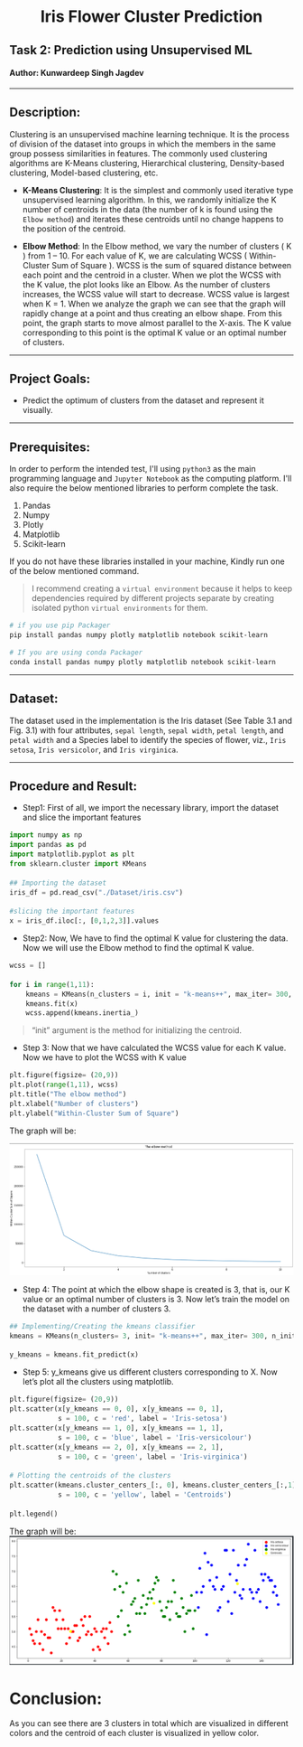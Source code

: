 <h1 align="center">Iris Flower Cluster Prediction</h1>

## Task 2: Prediction using Unsupervised ML
#### Author: Kunwardeep Singh Jagdev
---
## Description:

Clustering is an unsupervised machine learning technique. It is the process of division of the dataset into groups in which the members in the same group possess similarities in features. The commonly used clustering algorithms are K-Means clustering, Hierarchical clustering, Density-based clustering, Model-based clustering, etc. 
- **K-Means Clustering**:
   It is the simplest and commonly used iterative type unsupervised learning algorithm. In this, we randomly initialize the K number of centroids in the data (the number of k is found using the ``Elbow method``) and iterates these centroids until no change happens to the position of the centroid.

- **Elbow Method**:
  In the Elbow method, we vary the number of clusters ( K ) from 1 – 10. For each value of K, we are calculating WCSS ( Within-Cluster Sum of Square ). WCSS is the sum of squared distance between each point and the centroid in a cluster. When we plot the WCSS with the K value, the plot looks like an Elbow. As the number of clusters increases, the WCSS value will start to decrease. WCSS value is largest when K = 1. When we analyze the graph we can see that the graph will rapidly change at a point and thus creating an elbow shape. From this point, the graph starts to move almost parallel to the X-axis. The K value corresponding to this point is the optimal K value or an optimal number of clusters.

---
## Project Goals:
- Predict the optimum of clusters from the dataset and represent it visually.
---
## Prerequisites:
In order to perform the intended test, I'll using `python3` as the main programming language and `Jupyter Notebook` as the computing platform.
I'll also require the below mentioned libraries to perform complete the task.
   1. Pandas
   2. Numpy
   3. Plotly
   4. Matplotlib
   5. Scikit-learn

If you do not have these libraries installed in your machine, Kindly run one of the below mentioned command.
> I recommend creating a `virtual environment` because it helps to keep dependencies required by different projects separate by creating isolated python `virtual environments` for them.

```bash
# if you use pip Packager
pip install pandas numpy plotly matplotlib notebook scikit-learn
```
```bash
# If you are using conda Packager
conda install pandas numpy plotly matplotlib notebook scikit-learn
```
---
## Dataset:
The dataset used in the implementation is the Iris dataset (See Table 3.1 and Fig. 3.1) with four attributes, `sepal length`, `sepal width`, `petal length`, and `petal width` and a Species label to identify the species of flower, viz., `Iris setosa`, `Iris versicolor`, and `Iris virginica`.

---
## Procedure and Result:
- Step1:
  First of all, we import the necessary library, import the dataset and slice the important features


```python
import numpy as np
import pandas as pd
import matplotlib.pyplot as plt
from sklearn.cluster import KMeans

## Importing the dataset
iris_df = pd.read_csv("./Dataset/iris.csv")

#slicing the important features
x = iris_df.iloc[:, [0,1,2,3]].values
```
- Step2:
  Now, We have to find the optimal K value for clustering the data. Now we will use the Elbow method to find the optimal K value.

```python
wcss = []

for i in range(1,11):
    kmeans = KMeans(n_clusters = i, init = "k-means++", max_iter= 300, n_init= 10, random_state= 0)
    kmeans.fit(x)
    wcss.append(kmeans.inertia_)
```
> “init” argument is the method for initializing the centroid.

- Step 3: Now that we have calculated the WCSS value for each K value. Now we have to plot the WCSS with K value
```python
plt.figure(figsize= (20,9))
plt.plot(range(1,11), wcss)
plt.title("The elbow method")
plt.xlabel("Number of clusters")
plt.ylabel("Within-Cluster Sum of Square")
```
The graph will be:

![image](./images/elbow.png)

- Step 4: The point at which the elbow shape is created is 3, that is, our K value or an optimal number of clusters is 3. Now let’s train the model on the dataset with a number of clusters 3.
  
```python
## Implementing/Creating the kmeans classifier
kmeans = KMeans(n_clusters= 3, init= "k-means++", max_iter= 300, n_init= 10, random_state=0)

y_kmeans = kmeans.fit_predict(x)
```
- Step 5: y_kmeans give us different clusters corresponding to X. Now let’s plot all the clusters using matplotlib.
```python
plt.figure(figsize= (20,9))
plt.scatter(x[y_kmeans == 0, 0], x[y_kmeans == 0, 1], 
            s = 100, c = 'red', label = 'Iris-setosa')
plt.scatter(x[y_kmeans == 1, 0], x[y_kmeans == 1, 1], 
            s = 100, c = 'blue', label = 'Iris-versicolour')
plt.scatter(x[y_kmeans == 2, 0], x[y_kmeans == 2, 1],
            s = 100, c = 'green', label = 'Iris-virginica')

# Plotting the centroids of the clusters
plt.scatter(kmeans.cluster_centers_[:, 0], kmeans.cluster_centers_[:,1], 
            s = 100, c = 'yellow', label = 'Centroids')

plt.legend()
```
The graph will be:
![image](./images/scater.png)

# Conclusion:

As you can see there are 3 clusters in total which are visualized in different colors and the centroid of each cluster is visualized in yellow color.